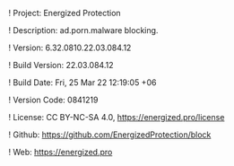 ! Project: Energized Protection

! Description: ad.porn.malware blocking.

! Version: 6.32.0810.22.03.084.12

! Build Version: 22.03.084.12

! Build Date: Fri, 25 Mar 22 12:19:05 +06

! Version Code: 0841219

! License: CC BY-NC-SA 4.0, https://energized.pro/license

! Github: https://github.com/EnergizedProtection/block

! Web: https://energized.pro
